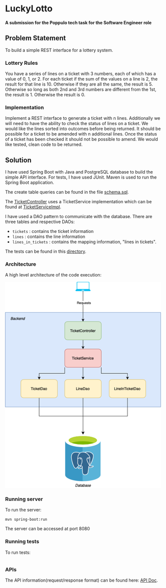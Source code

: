 # LuckyLotto
#### A submission for the Poppulo tech task for the Software Engineer role

## Problem Statement
To build a simple REST interface for a lottery system. 
### Lottery Rules
You have a series of lines on a ticket with 3 numbers, each of which has a value of 0, 1, or 2. 
For each ticket if the sum of the values on a line is 2, the result for that line is 10. 
Otherwise if they are all the same, the result is 5. 
Otherwise so long as both 2nd and 3rd numbers are different from the 1st, the result is 1. 
Otherwise the result is 0.
### Implementation
Implement a REST interface to generate a ticket with n lines.
Additionally we will need to have the ability to check the status of lines on a ticket.
We would like the lines sorted into outcomes before being returned.
It should be possible for a ticket to be amended with n additional lines.
Once the status of a ticket has been checked it should not be possible to amend.
We would like tested, clean code to be returned.

## Solution
I have used Spring Boot with Java and PostgreSQL database to build the simple API interface.
For tests, I have used JUnit. Maven is used to run the Spring Boot application.  

The create table queries can be found in the file [schema.sql](/src/main/resources/schema.sql).

The [TicketController](src/main/java/com/poppulo/controller/TicketController.java) 
uses a TicketService implementation which can be found at [TicketServiceImpl](src/main/java/com/poppulo/service/TicketServiceImpl.java). 

I have used a DAO pattern to communicate with the database. 
There are three tables and respective DAOs:
* `tickets` : contains the ticket information
* `lines` : contains the line information
* `lines_in_tickets` : contains the mapping information, "lines in tickets".

The tests can be found in this [directory]().

### Architecture
A high level architecture of the code execution:

![Architecture Image](doc/arch.png)

### Running server
To run the server: 
```shell script
mvn spring-boot:run 
``` 
The server can be accessed at port 8080

### Running tests
To run tests:
```shell script

```

### APIs
The API information(request/response format) can be found here: [API Doc](doc/API.md). 